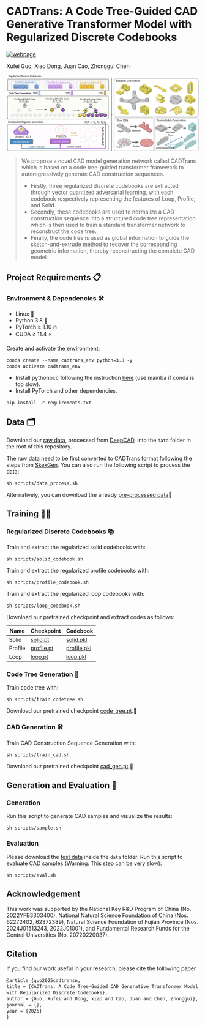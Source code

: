 # CADTrans: A Code Tree-Guided CAD Generative Transformer Model with Regularized Discrete Codebooks

[![webpage](https://img.shields.io/badge/🌐-Website%20-blue.svg)](https://effieguoxufei.github.io/CADtrans/) 

Xufei Guo, Xiao Dong,
Juan Cao, Zhonggui Chen

![cadtrans](resources/figure0.png)

> We propose a novel CAD model generation network called CADTrans which is based on a code tree-guided transformer framework to autoregressively generate CAD construction sequences.
> - Firstly, three regularized discrete codebooks are extracted through vector quantized adversarial learning, with each codebook respectively representing  the features of Loop, Profile, and Solid.
> - Secondly, these codebooks  are used to normalize a CAD construction sequence into a structured code tree representation  which is then used to  train a standard transformer network to reconstruct the code tree.
> - Finally, the code tree is used as global information to guide the sketch-and-extrude method to recover the corresponding geometric information, thereby reconstructing the complete CAD model.


## Project Requirements 📋

### Environment & Dependencies 🛠️
- Linux 🐧
- Python 3.8 🐍
- PyTorch ≥ 1.10 🔥
- CUDA ≥ 11.4 ⚡

Create and activate the environment:
```
conda create --name cadtrans_env python=3.8 -y
conda activate cadtrans_env
```

- Install pythonocc following the instruction [here](https://github.com/tpaviot/pythonocc-core) (use mamba if conda is too slow).
- Install PyTorch and other dependencies.
```
pip install -r requirements.txt
```

## Data 🗂️
Download our [raw data](https://huggingface.co/datasets/rainforeast/CADTrans/resolve/main/cad_raw.rar?download=true), processed from [DeepCAD](https://github.com/ChrisWu1997/DeepCAD), into the `data` folder in the root of this repository.

The raw data need to be first converted to CADTrans format following the steps from [SkexGen](https://github.com/samxuxiang/SkexGen). You can also run the following script to process the data:

```
sh scripts/data_process.sh
```

Alternatively, you can download the already [pre-processed data](https://huggingface.co/datasets/rainforeast/CADTrans/resolve/main/model.rar?download=true,https://huggingface.co/datasets/rainforeast/CADTrans/resolve/main/loop.rar?download=true,https://huggingface.co/datasets/rainforeast/CADTrans/resolve/main/solid.rar?download=true,https://huggingface.co/datasets/rainforeast/CADTrans/resolve/main/profile.rar?download=true)🤗

## Training 🏃‍♂️
### Regularized Discrete Codebooks 📚
Train and extract the regularized solid codebooks with:

```
sh scripts/solid_codebook.sh
```

Train and extract the regularized profile codebooks with:

```
sh scripts/profile_codebook.sh
```

Train and extract the regularized loop codebooks with:

```
sh scripts/loop_codebook.sh
```

Download our pretrained checkpoint and extract codes as follows:

| Name     | Checkpoint | Codebook |
|----------|------------|----------|
| Solid    | [solid.pt](https://huggingface.co/datasets/rainforeast/CADTrans/tree/main/proj_log/solid)        | [solid.pkl](https://huggingface.co/datasets/rainforeast/CADTrans/resolve/main/solid.pkl?download=true)       |
| Profile  | [profile.pt](https://huggingface.co/datasets/rainforeast/CADTrans/tree/main/proj_log/profile)         | [profile.pkl](https://huggingface.co/datasets/rainforeast/CADTrans/resolve/main/profile.pkl?download=true)       |
| Loop     | [loop.pt](https://huggingface.co/datasets/rainforeast/CADTrans/tree/main/proj_log/loop)         | [loop.pkl](https://huggingface.co/datasets/rainforeast/CADTrans/resolve/main/loop.pkl?download=true)       |

### Code Tree Generation 🌳
Train code tree with:

```
sh scripts/train_codetree.sh
```

Download our pretrained checkpoint [code_tree.pt](https://huggingface.co/datasets/rainforeast/CADTrans/resolve/main/proj_log/code_tree.rar?download=true).🤗

### CAD Generation 🛠️
Train CAD Construction Sequence Generation with:

```
sh scripts/train_cad.sh
```

Download our pretrained checkpoint [cad_gen.pt](https://huggingface.co/datasets/rainforeast/CADTrans/resolve/main/proj_log/cad_gen.rar?download=true).🤗

## Generation and Evaluation 🎨
### Generation
Run this script to generate CAD samples and visualize the results:

```
sh scripts/sample.sh
```

### Evaluation
Please download the [test data](https://huggingface.co/datasets/rainforeast/CADTrans/resolve/main/testset.rar?download=true) inside the `data` folder. Run this script to evaluate CAD samples (Warning: This step can be very slow):

```
sh scripts/eval.sh
```


## Acknowledgement
This work was supported by the National Key R&D Program of China (No. 2022YFB3303400), National Natural Science Foundation of China (Nos. 62272402, 62372389), Natural Science Foundation of Fujian Province (Nos. 2024J01513243, 2022J01001), and Fundamental Research Funds for the Central Universities (No. 20720220037).
        


## Citation
If you find our work useful in your research, please cite the following paper
```
@article {guo2025cadtransn,
title = {CADTrans: A Code Tree-Guided CAD Generative Transformer Model with Regularized Discrete Codebooks},
author = {Guo, Xufei and Dong, xiao and Cao, Juan and Chen, Zhonggui},
journal = {},
year = {2025}
}
```
